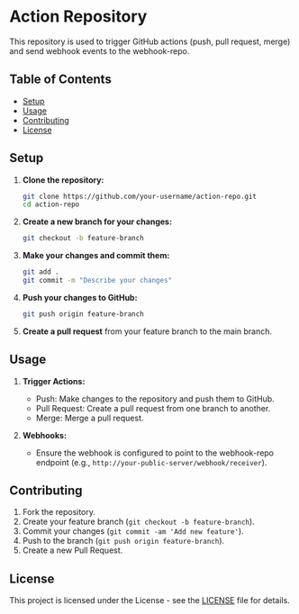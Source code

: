 
# Action Repository

This repository is used to trigger GitHub actions (push, pull request, merge) and send webhook events to the webhook-repo.

## Table of Contents

- [Setup](#setup)
- [Usage](#usage)
- [Contributing](#contributing)
- [License](#license)

## Setup

1. **Clone the repository:**

   ```bash
   git clone https://github.com/your-username/action-repo.git
   cd action-repo
   ```

2. **Create a new branch for your changes:**

   ```bash
   git checkout -b feature-branch
   ```

3. **Make your changes and commit them:**

   ```bash
   git add .
   git commit -m "Describe your changes"
   ```

4. **Push your changes to GitHub:**

   ```bash
   git push origin feature-branch
   ```

5. **Create a pull request** from your feature branch to the main branch.

## Usage

1. **Trigger Actions:**
   - Push: Make changes to the repository and push them to GitHub.
   - Pull Request: Create a pull request from one branch to another.
   - Merge: Merge a pull request.

2. **Webhooks:**
   - Ensure the webhook is configured to point to the webhook-repo endpoint (e.g., `http://your-public-server/webhook/receiver`).

## Contributing

1. Fork the repository.
2. Create your feature branch (`git checkout -b feature-branch`).
3. Commit your changes (`git commit -am 'Add new feature'`).
4. Push to the branch (`git push origin feature-branch`).
5. Create a new Pull Request.

## License

This project is licensed under the License - see the [LICENSE](LICENSE) file for details.
